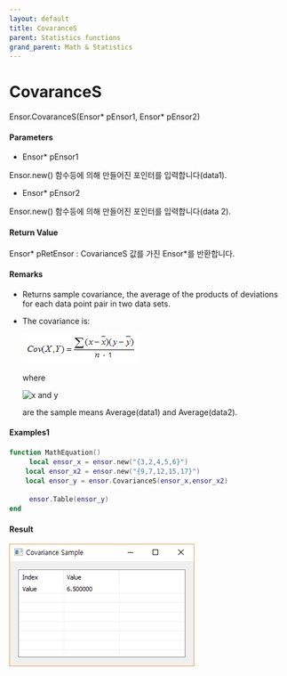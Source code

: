 ```yaml
---
layout: default
title: CovaranceS
parent: Statistics functions
grand_parent: Math & Statistics
---
```


# CovaranceS

Ensor.CovaranceS\(Ensor\* pEnsor1, Ensor\* pEnsor2\)

#### Parameters

* Ensor\* pEnsor1

Ensor.new\(\) 함수등에 의해 만들어진 포인터를 입력합니다\(data1\).

* Ensor\* pEnsor2

Ensor.new\(\) 함수등에 의해 만들어진 포인터를 입력합니다\(data 2\).

#### Return Value

Ensor\* pRetEnsor : CovarianceS 값를 가진 Ensor\*를 반환합니다.

#### Remarks

* Returns sample covariance, the average of the products of deviations for each data point pair in two data sets.

* The covariance is:

  ![](./StatisticsAPI/CovarianceSFunc.png)

  where

  ![](https://support.content.office.net/en-us/media/e50bfa35-f7a7-44ee-91eb-d25d79f90f42.png "x and y")

  are the sample means Average\(data1\) and Average\(data2\).

#### Examples1

```lua
function MathEquation()
     local ensor_x = ensor.new("{3,2,4,5,6}")
    local ensor_x2 = ensor.new("{9,7,12,15,17}")
    local ensor_y = ensor.CovarianceS(ensor_x,ensor_x2)

     ensor.Table(ensor_y)
end
```

#### Result

![](./StatisticsAPI/CovarianceSResultTable.png)

